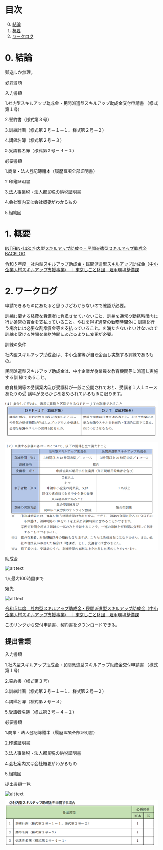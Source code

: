 # 目次

0. [結論](#結論)
1. [概要](#概要)
2. [ワークログ](#ワークログ)

# 0. 結論
郵送しか無理。
 

必要書類

入力書類

1.社内型スキルアップ助成金・民間派遣型スキルアップ助成金交付申請書 （様式第１号）

2.誓約書（様式第３号）

3.訓練計画（様式第２号－１－１、様式第２号－２）

4.講師名簿（様式第２号－３）

5.受講者名簿（様式第２号－４－１）

必要書類

1.商業・法人登記簿謄本（履歴事項全部証明書）

2.印鑑証明書 

3.法人事業税・法人都民税の納税証明書

4.会社案内又は会社概要がわかるもの

5.組織図

# 1. 概要
[INTERN-143: 社内型スキルアップ助成金・民間派遣型スキルアップ助成金BACKLOG](https://remotesalesproject.atlassian.net/browse/INTERN-143)

[令和５年度　社内型スキルアップ助成金・民間派遣型スキルアップ助成金（中小企業人材スキルアップ支援事業） ｜ 東京しごと財団　雇用環境整備課 ](https://www.shigotozaidan.or.jp/koyo-kankyo/boshu/skillup.html)

# 2. ワークログ
申請できるものにあたると思うけどわからないので確認が必要。

訓練に要する経費を受講者に負担させていないこと。訓練を通常の勤務時間内に行い通常の賃金を支払っていること。やむを得ず通常の勤務時間外に 訓練を行う場合には必要な割増賃金等を支払っていること。を満たさないといけないので訓練を受ける時間を業務時間にあたるように変更が必要。

訓練の条件

社内型スキルアップ助成金は、中小企業等が自ら企画し実施する訓練であるもの。

民間派遣型スキルアップ助成金は、中小企業が従業員を教育機関等に派遣し実施する訓 練であること。

教育機関等の受講案内及び受講料が一般に公開されており、受講者１人１コースあたりの受 講料があらかじめ定められているものに限ります。

![alt text](../images/image44.png)

![alt text](../images/image45.png)

助成金

![alt text](../images/image4６.png)

1人最大100時間まで

宛先

![alt text](../images/image4７.png)

[令和５年度　社内型スキルアップ助成金・民間派遣型スキルアップ助成金（中小企業人材スキルアップ支援事業） ｜ 東京しごと財団　雇用環境整備課](https://www.shigotozaidan.or.jp/koyo-kankyo/boshu/skillup.html) 

このリンクから交付申請書、契約書をダウンロードできる。

 
## 提出書類
入力書類

1.社内型スキルアップ助成金・民間派遣型スキルアップ助成金交付申請書 （様式第１号）

2.誓約書（様式第３号）

3.訓練計画（様式第２号－１－１、様式第２号－２）

4.講師名簿（様式第２号－３）

5.受講者名簿（様式第２号－４－１）

必要書類

1.商業・法人登記簿謄本（履歴事項全部証明書）

2.印鑑証明書 

3.法人事業税・法人都民税の納税証明書

4.会社案内又は会社概要がわかるもの

5.組織図

提出書類一覧

![alt text](../images/image4８.png)

![alt text](../images/image49.png)

